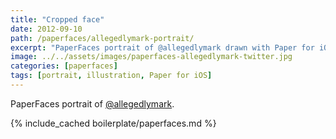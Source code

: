 ```yaml
---
title: "Cropped face"
date: 2012-09-10
path: /paperfaces/allegedlymark-portrait/
excerpt: "PaperFaces portrait of @allegedlymark drawn with Paper for iOS on an iPad."
image: ../../assets/images/paperfaces-allegedlymark-twitter.jpg
categories: [paperfaces]
tags: [portrait, illustration, Paper for iOS]
---
```


PaperFaces portrait of [@allegedlymark](https://twitter.com/allegedlymark).

{% include_cached boilerplate/paperfaces.md %}
